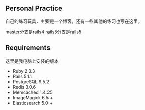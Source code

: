 ## Personal Practice

自己的练习玩具，主要是一个博客，还有一些其他的练习也写在这里。

master分支是rails4
rails5分支是rails5


## Requirements
这里是我电脑上安装的版本
* Ruby 2.3.3
* Rails 5.1.1
* PostgreSQL 9.5.2
* Redis 3.0.6
* Memcached 1.4.25
* ImageMagick 6.5 +
* Elasticsearch 5.0 +
